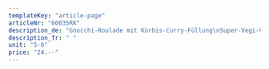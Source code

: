 ```yaml
---
templateKey: "article-page"
articleNr: "60035RK"
description_de: "Gnocchi-Roulade mit Kürbis-Curry-Füllung\nSuper-Vegi-Variante Stk. ca. 350gr"
description_fr: " "
unit: "5-6"
price: "24.--"
---
```

